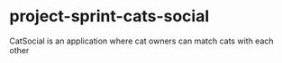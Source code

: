 # project-sprint-cats-social
CatSocial is an application where cat owners can match cats with each other
